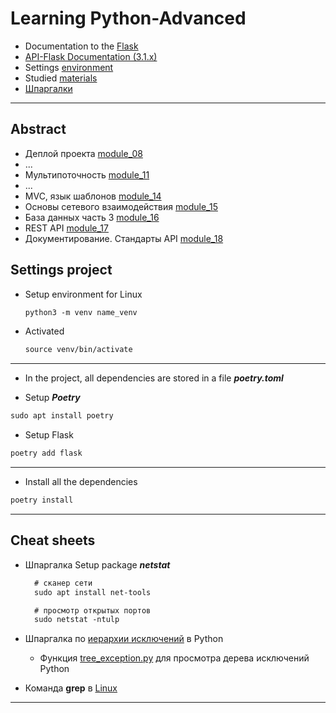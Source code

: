 # Learning Python-Advanced

* Documentation to the [Flask](https://flask-russian-docs.readthedocs.io/ru/0.10.1/)
* [API-Flask Documentation (3.1.x)](https://flask.palletsprojects.com/en/stable/api/#flask.Flask.before_request)
* Settings [environment](#settings-project)
* Studied [materials](#studied-materials)
* [Шпаргалки](#cheat-sheets)

<hr>

## Abstract

* Деплой проекта [module_08](./module_08_deploy/DEPLOY.md)
* ...
* Мультипоточность [module_11](./module_11_multitasking/Multitasking.md)
* ...
* MVC, язык шаблонов [module_14](./module_14_mvc/homework/README.md)
* Основы сетевого взаимодействия [module_15](./module_15_networking_basics/homework/README.md)
* База данных часть 3 [module_16](./module_16_db3/homework/README.md)
* REST API [module_17](./module_17_rest_api/homework/README.md)
* Документирование. Стандарты API [module_18](./module_18_documentation/homework/README.md)

## Settings project

* Setup environment for Linux
    ```html
    python3 -m venv name_venv
    ```
* Activated
    ```html
    source venv/bin/activate
    ```
____________________________________________________
* In the project, all dependencies are stored in a file ***poetry.toml***

* Setup ***Poetry***
```html
sudo apt install poetry
```

* Setup Flask
```html
poetry add flask
```

______________________________________________________
* Install all the dependencies
```html
poetry install
```

<hr>

## Cheat sheets

* Шпаргалка
  Setup package ***netstat***
  ```html
    # сканер сети
    sudo apt install net-tools
  
    # просмотр открытых портов
    sudo netstat -ntulp
  ```
  
* Шпаргалка по [иерархии исключений](docs/TREE_EXCEPTION.md) в Python
    * Функция [tree_exception.py](docs/tree_exception.py) для просмотра дерева исключений Python

* Команда **grep** в [Linux](https://www.geeksforgeeks.org/grep-command-in-unixlinux/)
<hr>
